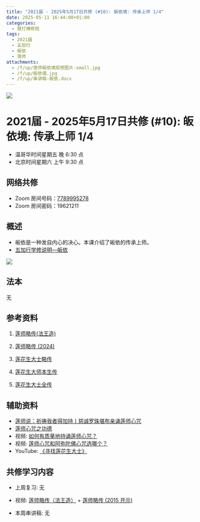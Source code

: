 ```yaml
---
title: "2021届 - 2025年5月17日共修 (#10): 皈依境: 传承上师 1/4"
date: 2025-05-11 16:44:00+01:00
categories:
  - 慧灯禅修班
tags:
  - 2021届
  - 五加行
  - 皈依
  - 莲师
attachments:
  - /f/up/莲师皈依境观想图片-small.jpg
  - /f/up/皈依偈.jpg
  - /f/up/串讲稿-皈依.docx
---
```

![](/f/up/maxresdefault.jpg)

# 2021届 - 2025年5月17日共修 (#10): 皈依境: 传承上师 1/4

* 温哥华时间星期五 晚 6:30 点
* 北京时间星期六 上午 9:30 点

## 网络共修

* Zoom 房间号码：[7789995278](https://zoom.us/j/7789995278)
* Zoom 房间密码：19621211

## 概述

* 皈依是一种发自内心的决心。本课介绍了皈依的传承上师。
* [](<>)[](<>)[](<>)[](<>)[](<>)[](<>)[](<>)[](<>)[](<>)[](https://fohuifayu.com/index.php/huideng-jiangtang/chanxiuke/zen-04/8656-zen04-gy)[五加行学修说明—皈依](https://fohuifayu.com/index.php/huideng-jiangtang/chanxiuke/zen-04/8656-zen04-gy) 

![](/f/up/莲师皈依境观想图片-small.jpg)

## 法本

[](<>)[](<>)[](<>)[](https://huidengchanxiu.net/books/b3/)[](https://fohuifayu.com/index.php/huideng-zhiguang/huideng-series/si-ce)[](https://fohuifayu.com/index.php/huideng-zhiguang/huideng-series/si-ce/236-a00033)[](<>)无[](<>)[](<>)[](<>)[](<>)[](<>)[](<>)[](<>)[](<>)[](<>)[](<>)[](<>)

## 参考资料

1.   [莲师略传(法王造)](https://drive.google.com/drive/u/0/folders/1ej_JJYqsEDAIJJn5JRfVZOmYA3wFacao)


2. [莲师略传 (2024)](https://www.zhihuihai.net/%E8%8E%B2%E5%B8%88%E4%BF%AE%E6%B3%95/%E8%8E%B2%E5%B8%88%E7%95%A5%E4%BC%A0)
3. [](https://www.zhihuihai.net/%E8%8E%B2%E5%B8%88%E4%BF%AE%E6%B3%95/%E8%8E%B2%E5%B8%88%E7%95%A5%E4%BC%A0%E6%B3%95%E7%8E%8B%E9%80%A0)[莲花生大士略传](https://www.xuefovip.com/pdf/%E8%8E%B2%E8%8A%B1%E7%94%9F%E5%A4%A7%E5%A3%AB%E7%95%A5%E4%BC%A0.pdf)
4. [莲花生大师本生传](http://read.goodweb.net.cn/news/news_view.asp?newsid=2124)
5. [莲花生大士全传](http://read.goodweb.net.cn/news/news_more.asp?lm2=1410)




## **辅助资料**

* [](https://fohuifayu.com/index.php/shipin-jingcui/wenda-zhailu/8615-v21021-v11)[](https://fohuifayu.com/index.php/shipin-jingcui/wenda-zhailu/2575-V16083-V04?title=)[莲师说：祈祷我者得加持丨慈诚罗珠堪布亲诵莲师心咒](https://fohuifayu.com/index.php/other-column/9660-v10?title=)
* [莲师心咒之功德](https://fohuifayu.com/index.php/other-column/xiangguan-jinglun/9071-d57?title=)
* 视频: [如何有质量地持诵莲师心咒？](https://fohuifayu.com/index.php/shipin-jingcui/wenda-zhailu/5011-V19031-V01?title=)
* 视频: [莲师心咒和阿弥陀佛心咒选哪个？](https://fohuifayu.com/index.php/shipin-jingcui/wenda-zhailu/2063-W16016-V05?title=)
* YouTube: [《寻找莲花生大士》](https://www.youtube.com/watch?v=rnNJzk6P9wg&t=1952s)





## **共修学习内容**

* 上周复习: [](<>)[](<>)[](<>)[](<>)[](<>)[](<>)[](<>)[](/f/up/开显解脱道略释1-思考题.pptx)[](/f/up/开显解脱道略释2-思考题.pptx)[](/f/up/开显解脱道略释3-思考题.pptx)[](/f/up/开显解脱道略释4-思考题.pptx)[](https://fohuifayu.com/index.php/huideng-jiangtang/chanxiuke/zen-04/2542-l17092)无[](<>)[](<>)[](<>)[](<>)[](<>)[](<>)[](<>)[](<>)[](<>)[](<>)[](<>)
* 视频: [](https://www.zhihuihai.net/%E8%8E%B2%E5%B8%88%E4%BF%AE%E6%B3%95/%E8%8E%B2%E5%B8%88%E7%95%A5%E4%BC%A0%E6%B3%95%E7%8E%8B%E9%80%A0)[莲师略传（法王造）](https://www.zhihuihai.net/%E8%8E%B2%E5%B8%88%E4%BF%AE%E6%B3%95/%E8%8E%B2%E5%B8%88%E7%95%A5%E4%BC%A0%E6%B3%95%E7%8E%8B%E9%80%A0) + [莲师略传 (2015 开示)](https://www.zhihuihai.net/%E8%8E%B2%E5%B8%88%E4%BF%AE%E6%B3%95/%E8%8E%B2%E5%B8%88%E7%95%A5%E4%BC%A0%E6%96%87%E6%AE%8A%E7%A5%88%E8%AF%B7%E6%96%87%E4%BC%A0%E6%89%BF)






* 本周串讲稿: [](/f/up/串讲稿-皈依.docx)[](/f/up/串讲稿-皈依.docx)[](<>)[](<>)[](<>)[](<>)[](<>)[](<>)[](<>)[](<>)[](<>)[](<>)[](<>)[](<>)[](<>)[](<>)无[](<>)[](<>)[](<>)[](<>)[](<>)[](<>)[](<>)[](<>)[](<>)[](<>)[](<>)[](/f/up/串讲稿-皈依.docx)
